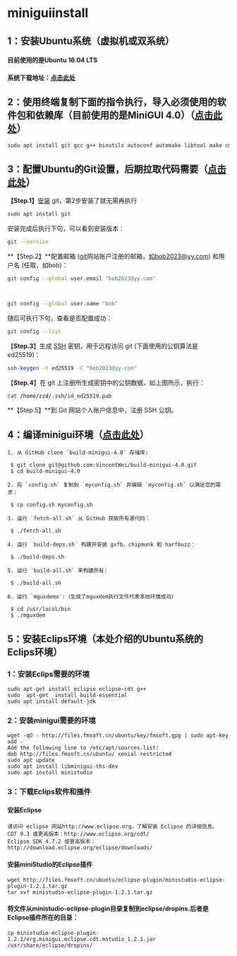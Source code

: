 # miniguiinstall
## 1：安装Ubuntu系统（虚拟机或双系统）

#### 目前使用的是Ubuntu 16.04 LTS

#### 系统下载地址：[点击此处](https://releases.ubuntu.com/)

## 2：使用终端复制下面的指令执行，导入必须使用的软件包和依赖库（目前使用的是MiniGUI 4.0）（[点击此处](https://minigui.fmsoft.cn/zh/blog/quick-start)）
```bash
sudo apt install git gcc g++ binutils autoconf automake libtool make cmake pkg-config libgtk2.0-dev libjpeg-dev libpng12-dev libfreetype6-dev libinput-dev libdrm-dev libsqlite3-dev libxml2-dev electric-fence libssl-dev
```
## 3：配置Ubuntu的Git设置，后期拉取代码需要（[点击此处](https://blog.csdn.net/Akutamatsu/article/details/132368481)）

**【Step.1】**[安装](https://so.csdn.net/so/search?q=安装&spm=1001.2101.3001.7020) git，第2步安装了就无需再执行

```bash
sudo apt install git
```

安装完成后执行下句，可以看到安装版本：

```bash
git --version
```

**【Step.2】**配置邮箱 ([git](https://so.csdn.net/so/search?q=git&spm=1001.2101.3001.7020)网站账户注册的邮箱，如bob2023@yy.com) 和用户名 (任取，如bob)：

```bash
git config --global user.email "bob2023@yy.com"



git config --global user.name "bob"
```

随后可执行下句，查看是否配置成功：

```bash
git config --list
```

【**Step.3**】生成 [SSH](https://so.csdn.net/so/search?q=SSH&spm=1001.2101.3001.7020) 密钥，用于远程访问 git (下面使用的公钥算法是 ed25519)：

```bash
ssh-keygen -t ed25519 -C "bob2023@yy.com"
```

【**Step.4**】在 git 上注册所生成密钥中的公钥数据，如上图所示，执行：

```bash
cat /home/zzd/.ssh/id_ed25519.pub
```

**【Step.5】**到 Git 网站个人账户信息中，注册 SSH 公钥。

## 4：编译minigui环境（[点击此处](https://minigui.fmsoft.cn/zh/blog/quick-start)）

    1. 从 GitHub clone `build-minigui-4.0` 存储库:

   ```
    $ git clone git@github.com:VincentWei/build-minigui-4.0.git
    $ cd build-minigui-4.0
   ```

    2. 将 `config.sh` 复制到 `myconfig.sh` 并编辑 `myconfig.sh` 以满足您的需求：

   ```
    $ cp config.sh myconfig.sh
   ```

    3. 运行 `fetch-all.sh` 从 GitHub 获取所有源代码：

   ```
    $ ./fetch-all.sh
   ```

    4. 运行 `build-deps.sh` 构建并安装 gvfb、chipmunk 和 harfbuzz：

   ```
    $ ./build-deps.sh
   ```

    5. 运行 `build-all.sh` 来构建所有:

   ```
    $ ./build-all.sh
   ```

    6. 运行 `mguxdemo`:（生成了mguxdem执行文件代表本地环境成功）

   ```
    $ cd /usr/local/bin
    $ ./mguxdem
   ```

## 5：安装Eclips环境（本处介绍的Ubuntu系统的Eclips环境）
### 1：安装Eclips需要的环境
```
sudo apt-get install eclipse eclipse-cdt g++
sudo  apt-get  install build-essential
sudo apt install default-jdk
```
### 2：安装minigui需要的环境
```
wget -qO - http://files.fmsoft.cn/ubuntu/key/fmsoft.gpg | sudo apt-key add -
Add the following line to /etc/apt/sources.list:
deb http://files.fmsoft.cn/ubuntu/ xenial restricted
sudo apt update
sudo apt install libminigui-ths-dev
sudo apt install ministudio
```

### 3：下载Eclips软件和插件

####  安装Eclipse
    请访问 eclipse 网站http://www.eclipse.org，了解安装 Eclipse 的详细信息。
    CDT 9.3 或更高版本：http://www.eclipse.org/cdt/
    Eclipse SDK 4.7.2 或更高版本：http://download.eclipse.org/eclipse/downloads/

#### 安装miniStudio的Eclipse插件
```
wget http://files.fmsoft.cn/ubuntu/eclipse-plugin/ministudio-eclipse-plugin-1.2.1.tar.gz
tar xvf ministudio-eclipse-plugin-1.2.1.tar.gz
```

#### 将文件从ministudio-eclipse-plugin目录复制到eclipse/dropins.后者是Eclipse插件所在的目录：
```
cp ministudio-eclipse-plugin-1.2.1/org.minigui.eclipse.cdt.mstudio_1.2.1.jar /usr/share/eclipse/dropins/
```
